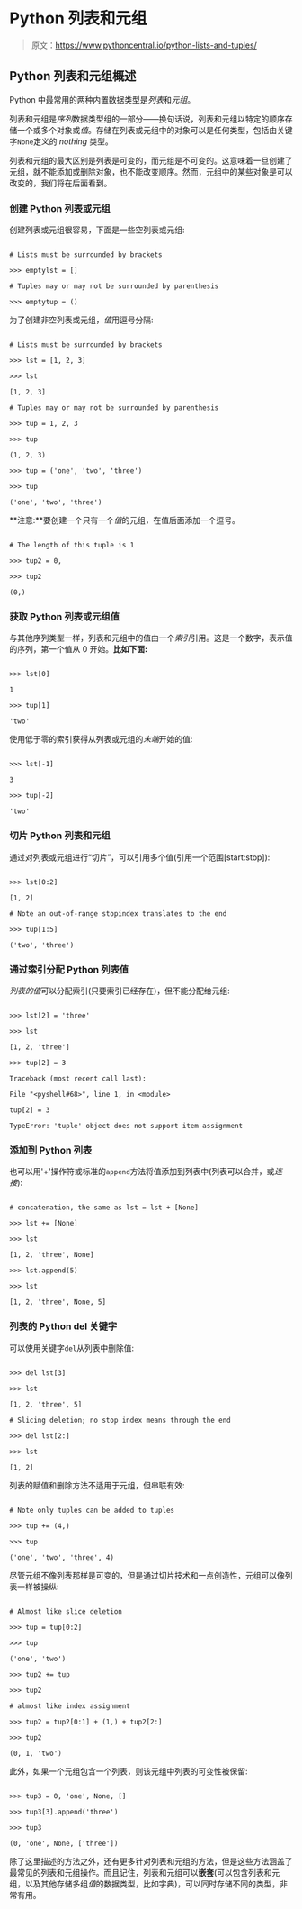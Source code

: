 # Python 列表和元组

> 原文：<https://www.pythoncentral.io/python-lists-and-tuples/>

## **Python 列表和元组概述**

Python 中最常用的两种内置数据类型是*列表*和*元组*。

列表和元组是*序列*数据类型组的一部分——换句话说，列表和元组以特定的顺序存储一个或多个对象或*值*。存储在列表或元组中的对象可以是任何类型，包括由关键字`None`定义的 *nothing* 类型。

列表和元组的最大区别是列表是可变的，而元组是不可变的。这意味着一旦创建了元组，就不能添加或删除对象，也不能改变顺序。然而，元组中的某些对象是可以改变的，我们将在后面看到。

### **创建 Python 列表或元组**

创建列表或元组很容易，下面是一些空列表或元组:

```

# Lists must be surrounded by brackets

>>> emptylst = []

# Tuples may or may not be surrounded by parenthesis

>>> emptytup = ()

```

为了创建非空列表或元组，*值*用逗号分隔:

```

# Lists must be surrounded by brackets

>>> lst = [1, 2, 3]

>>> lst

[1, 2, 3]

# Tuples may or may not be surrounded by parenthesis

>>> tup = 1, 2, 3

>>> tup

(1, 2, 3)

>>> tup = ('one', 'two', 'three')

>>> tup

('one', 'two', 'three')

```

**注意:**要创建一个只有一个*值*的元组，在值后面添加一个逗号。

```

# The length of this tuple is 1

>>> tup2 = 0,

>>> tup2

(0,)

```

### **获取 Python 列表或元组值**

与其他序列类型一样，列表和元组中的值由一个*索引*引用。这是一个数字，表示值的序列，第一个值从 0 开始。**比如下面:**

```

>>> lst[0]

1

>>> tup[1]

'two'

```

使用低于零的索引获得从列表或元组的*末端*开始的值:

```

>>> lst[-1]

3

>>> tup[-2]

'two'

```

### **切片 Python 列表和元组**

通过对列表或元组进行“切片”，可以引用多个值(引用一个范围[start:stop]):

```

>>> lst[0:2]

[1, 2]

# Note an out-of-range stopindex translates to the end

>>> tup[1:5]

('two', 'three')

```

### **通过索引分配 Python 列表值**

*列表的值*可以分配索引(只要索引已经存在)，但不能分配给元组:

```

>>> lst[2] = 'three'

>>> lst

[1, 2, 'three']

>>> tup[2] = 3

Traceback (most recent call last):

File "<pyshell#68>", line 1, in <module>

tup[2] = 3

TypeError: 'tuple' object does not support item assignment

```

### **添加到 Python 列表**

也可以用'+'操作符或标准的`append`方法将值添加到列表中(列表可以合并，或*连接*):

```

# concatenation, the same as lst = lst + [None]

>>> lst += [None]

>>> lst

[1, 2, 'three', None]

>>> lst.append(5)

>>> lst

[1, 2, 'three', None, 5]

```

### **列表的 Python del 关键字**

可以使用关键字`del`从列表中删除值:

```

>>> del lst[3]

>>> lst

[1, 2, 'three', 5]

# Slicing deletion; no stop index means through the end

>>> del lst[2:]

>>> lst

[1, 2]

```

列表的赋值和删除方法不适用于元组，但串联有效:

```

# Note only tuples can be added to tuples

>>> tup += (4,)

>>> tup

('one', 'two', 'three', 4)

```

尽管元组不像列表那样是可变的，但是通过切片技术和一点创造性，元组可以像列表一样被操纵:

```

# Almost like slice deletion

>>> tup = tup[0:2]

>>> tup

('one', 'two')

>>> tup2 += tup

>>> tup2

# almost like index assignment

>>> tup2 = tup2[0:1] + (1,) + tup2[2:]

>>> tup2

(0, 1, 'two')

```

此外，如果一个元组包含一个列表，则该元组中列表的可变性被保留:

```

>>> tup3 = 0, 'one', None, []

>>> tup3[3].append('three')

>>> tup3

(0, 'one', None, ['three'])

```

除了这里描述的方法之外，还有更多针对列表和元组的方法，但是这些方法涵盖了最常见的列表和元组操作。而且记住，列表和元组可以**嵌套**(可以包含列表和元组，以及其他存储多组*值*的数据类型，比如字典)，可以同时存储不同的类型，非常有用。